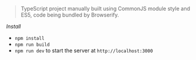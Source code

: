 > TypeScript project manually built using CommonJS module style and ES5,
code being bundled by Browserify.

*Install*

* `npm install`
* `npm run build`
* `npm run dev` to start the server at `http://localhost:3000`
